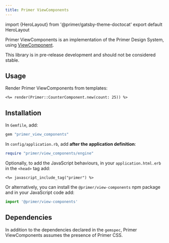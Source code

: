 ```yaml
---
title: Primer ViewComponents
---
```


import {HeroLayout} from '@primer/gatsby-theme-doctocat'
export default HeroLayout

Primer ViewComponents is an implementation of the Primer Design System, using [ViewComponent](https://github.com/github/view_component).

<Note variant="warning">This library is in pre-release development and should not be considered stable.</Note>

## Usage

Render Primer ViewComponents from templates:

```erb
<%= render(Primer::CounterComponent.new(count: 25)) %>
```

## Installation

In `Gemfile`, add:

```ruby
gem "primer_view_components"
```

In `config/application.rb`, add **after the application definition**:

```ruby
require "primer/view_components/engine"
```

Optionally, to add the JavaScript behaviours, in your `application.html.erb` in the `<head>` tag add:

```erb
<%= javascript_include_tag("primer") %>
```

Or alternatively, you can install the `@primer/view-components` npm package and in your JavaScript code add:

```js
import '@primer/view-components'
```

## Dependencies

In addition to the dependencies declared in the `gemspec`, Primer ViewComponents assumes the presence of Primer CSS.
